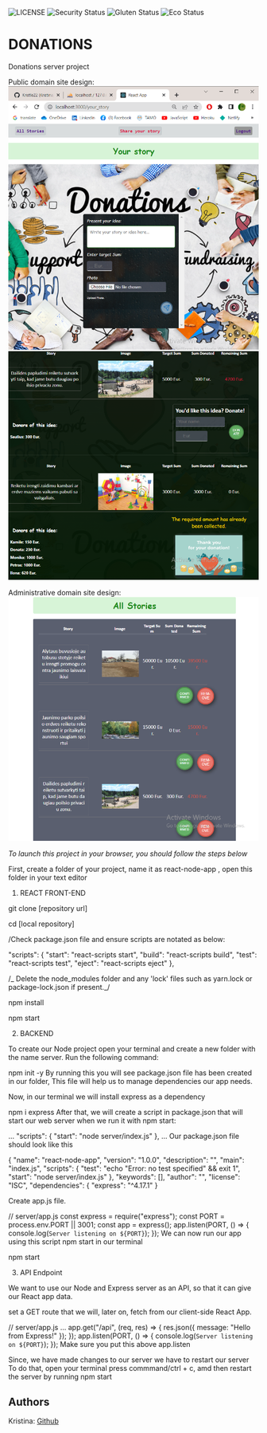 ![LICENSE](https://img.shields.io/badge/license-MIT-blue.svg?style=flat-square)
![Security Status](https://img.shields.io/security-headers?label=Security&url=https%3A%2F%2Fgithub.com&style=flat-square)
![Gluten Status](https://img.shields.io/badge/Gluten-Free-green.svg)
![Eco Status](https://img.shields.io/badge/ECO-Friendly-green.svg)

# DONATIONS

Donations server project

Public domain site design: ![donations](./server/img/donations_add-story.png)
![donations](./server/img/donations_stories.png)

Administrative domain site design: ![donations](./server/img/donations_adm-stories.png)

_To launch this project in your browser, you should follow the steps below_

First, create a folder of your project, name it as react-node-app , open this folder in your text editor

1. REACT FRONT-END

git clone [repository url]

cd [local repository]

/Check package.json file and ensure scripts are notated as below:

"scripts": {
"start": "react-scripts start",
"build": "react-scripts build",
"test": "react-scripts test",
"eject": "react-scripts eject"
},

/_ Delete the node_modules folder and any 'lock' files such as
yarn.lock or package-lock.json if present._/

npm install

npm start

2. BACKEND

To create our Node project open your terminal and create a new folder with the name server. Run the following command:

npm init -y
By running this you will see package.json file has been created in our folder, This file will help us to manage dependencies our app needs.

Now, in our terminal we will install express as a dependency

npm i express
After that, we will create a script in package.json that will start our web server when we run it with npm start:

...
"scripts": {
"start": "node server/index.js"
},
...
Our package.json file should look like this

{
"name": "react-node-app",
"version": "1.0.0",
"description": "",
"main": "index.js",
"scripts": {
"test": "echo \"Error: no test specified\" && exit 1",
"start": "node server/index.js"
},
"keywords": [],
"author": "",
"license": "ISC",
"dependencies": {
"express": "^4.17.1"
}

Create app.js file.

// server/app.js
const express = require("express");
const PORT = process.env.PORT || 3001;
const app = express();
app.listen(PORT, () => {
console.log(`Server listening on ${PORT}`);
});
We can now run our app using this script npm start in our terminal

npm start

3. API Endpoint

We want to use our Node and Express server as an API, so that it can give our React app data.

set a GET route that we will, later on, fetch from our client-side React App.

// server/app.js
...
app.get("/api", (req, res) => {
res.json({ message: "Hello from Express!" });
});
app.listen(PORT, () => {
console.log(`Server listening on ${PORT}`);
});
Make sure you put this above app.listen

Since, we have made changes to our server we have to restart our server
To do that, open your terminal press commmand/ctrl + c, amd then restart the server by running npm start

## Authors

Kristina: [Github](https://github.com/Kristle22)
